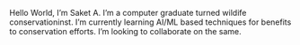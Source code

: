 Hello World, I’m Saket A.
I’m a computer graduate turned wildife conservationinst.
I’m currently learning AI/ML based techniques for benefits to conservation efforts.
I’m looking to collaborate on the same.

<!---
saket2022/saket2022 is a ✨ special ✨ repository because its `README.md` (this file) appears on your GitHub profile.
You can click the Preview link to take a look at your changes.
--->
